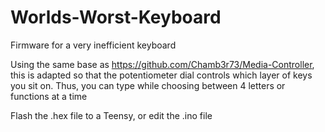# Worlds-Worst-Keyboard
Firmware for a very inefficient keyboard

Using the same base as https://github.com/Chamb3r73/Media-Controller, this is adapted so that the potentiometer dial controls which layer of keys you sit on.
Thus, you can type while choosing between 4 letters or functions at a time

Flash the .hex file to a Teensy, or edit the .ino file
